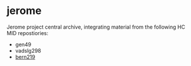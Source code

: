 # jerome #

Jerome project central archive, integrating material from the following HC MID repostiories:


- gen49
- vadslg298
- [bern219](https://github.com/HCMID/bern219)


